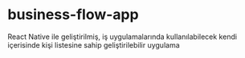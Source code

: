 # business-flow-app
React Native ile geliştirilmiş, iş uygulamalarında kullanılabilecek kendi içerisinde kişi listesine sahip geliştirilebilir uygulama
